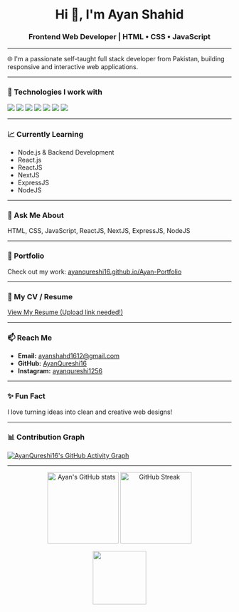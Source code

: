  <p align="center">
 <h1 align="center">Hi 👋, I'm Ayan Shahid</h1>
<h3 align="center">Frontend Web Developer | HTML • CSS • JavaScript</h3>
</p>

---

🌐 I'm a passionate self-taught full stack developer from Pakistan, building responsive and interactive web applications.

---

### 🔧 Technologies I work with

<p>
  <img src="https://img.shields.io/badge/HTML5-E34F26?style=for-the-badge&logo=html5&logoColor=white"/>
  <img src="https://img.shields.io/badge/CSS3-1572B6?style=for-the-badge&logo=css3&logoColor=white"/>
  <img src="https://img.shields.io/badge/JavaScript-F7DF1E?style=for-the-badge&logo=javascript&logoColor=black"/>
  <img src="https://img.shields.io/badge/React-20232A?style=for-the-badge&logo=react&logoColor=61DAFB"/>
  <img src="https://img.shields.io/badge/Next.js-000000?style=for-the-badge&logo=nextdotjs&logoColor=white"/>
  <img src="https://img.shields.io/badge/Express.js-000000?style=for-the-badge&logo=express&logoColor=white"/>
  <img src="https://img.shields.io/badge/Node.js-339933?style=for-the-badge&logo=nodedotjs&logoColor=white"/>
</p>

---

### 📈 Currently Learning

- Node.js & Backend Development
- React.js
- ReactJS
- NextJS
- ExpressJS
- NodeJS

---

### 💬 Ask Me About

HTML, CSS, JavaScript, ReactJS, NextJS, ExpressJS, NodeJS

---

### 🚀 Portfolio

Check out my work: [ayanqureshi16.github.io/Ayan-Portfolio](https://ayanqureshi16.github.io/Ayan-Portfolio/)

---

### 📄 My CV / Resume

[View My Resume (Upload link needed!)](https://your-cv-link-here.com)

---

### 📫 Reach Me

- **Email:** [ayanshahd1612@gmail.com](mailto:ayanshahd1612@gmail.com)
- **GitHub:** [AyanQureshi16](https://github.com/AyanQureshi16)
- **Instagram:** [ayanqureshi1256](https://www.instagram.com/ayanqureshi1256/)

---

### ✨ Fun Fact

I love turning ideas into clean and creative web designs!

---

### 📊 Contribution Graph

[![AyanQureshi16's GitHub Activity Graph](https://github-readme-activity-graph.vercel.app/graph?username=AyanQureshi16&theme=dracula)](https://github.com/AyanQureshi16)

---

<p align="center">
  <img src="https://github-readme-stats.vercel.app/api?username=AyanQureshi16&show_icons=true&theme=radical" alt="Ayan's GitHub stats" height="160"/>
  <img src="https://github-readme-streak-stats.herokuapp.com/?user=AyanQureshi16&theme=radical" alt="GitHub Streak" height="160"/>
</p>

<p align="center">
  <img src="https://github-readme-stats.vercel.app/api/top-langs/?username=AyanQureshi16&layout=compact&theme=radical" height="120"/>
</p>



